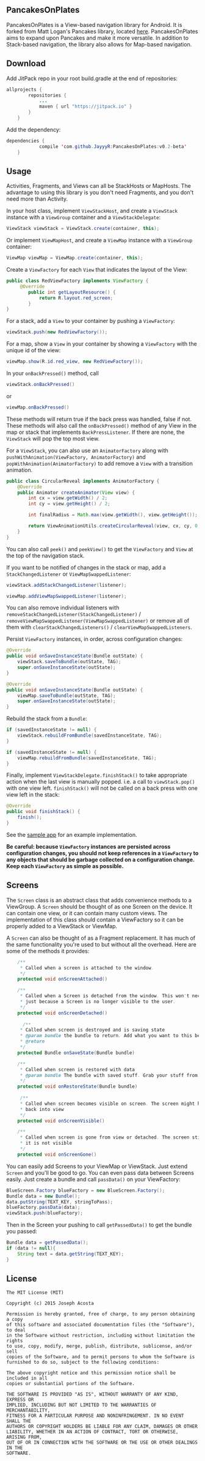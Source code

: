 PancakesOnPlates
----

PancakesOnPlates is a View-based navigation library for Android. It is forked from Matt Logan's Pancakes library, located [here](https://github.com/mattlogan/Pancakes). PancakesOnPlates aims to expand upon Pancakes and make it more versatile. In addition to Stack-based navigation, the library also allows for Map-based navigation.

Download
----
Add JitPack repo in your root build.gradle at the end of repositories:
```java
allprojects {
		repositories {
			...
			maven { url "https://jitpack.io" }
		}
	}
```
Add the dependency:
```java
dependencies {
	        compile 'com.github.JayyyR:PancakesOnPlates:v0.2-beta'
	}
```

Usage
-----

Activities, Fragments, and Views can all be StackHosts or MapHosts. The advantage to using this library is you don't need Fragments, and you don't need more than Activity.

In your host class, implement `ViewStackHost`, and create a `ViewStack` instance with a `ViewGroup` container and a `ViewStackDelegate`:

```java
ViewStack viewStack = ViewStack.create(container, this);
```

Or implement `ViewMapHost`, and create a `ViewMap` instance with a `ViewGroup` container:

```java
ViewMap viewMap = ViewMap.create(container, this);
```


Create a `ViewFactory` for each `View` that indicates the layout of the View:

```java
public class RedViewFactory implements ViewFactory {
     @Override
        public int getLayoutResource() {
            return R.layout.red_screen;
        }
}
```

For a stack, add a `View` to your container by pushing a `ViewFactory`:

```java
viewStack.push(new RedViewFactory());
```

For a map, show a `View` in your container by showing a `ViewFactory` with the unique id of the view:

```java
viewMap.show(R.id.red_view, new RedViewFactory());
```

In your `onBackPressed()` method, call 

```java
viewStack.onBackPressed()
```
or
```java
viewMap.onBackPressed()
```

These methods will return true if the back press was handled, false if not. These methods will also call the `onBackPressed()` method of any View in the map or stack that implements `BackPressListener`. If there are none, the `ViewStack` will pop the top most view.

For a `ViewStack`, you can also use an `AnimatorFactory` along with `pushWithAnimation(ViewFactory, AnimatorFactory)` and `popWithAnimation(AnimatorFactory)` to add remove a `View` with a transition animation.

```java
public class CircularReveal implements AnimatorFactory {
    @Override
    public Animator createAnimator(View view) {
        int cx = view.getWidth() / 2;
        int cy = view.getHeight() / 2;

        int finalRadius = Math.max(view.getWidth(), view.getHeight());

        return ViewAnimationUtils.createCircularReveal(view, cx, cy, 0, finalRadius);
    }
}
```

You can also call `peek()` and `peekView()` to get the `ViewFactory` and `View` at the top of the navigation stack.

If you want to be notified of changes in the stack or map, add a `StackChangedListener` or `ViewMapSwappedListener`:

```java
viewStack.addStackChangedListener(listener);
```
```java
viewMap.addViewMapSwappedListener(listener);
```

You can also remove individual listeners with `removeStackChangedListener(StackChangedListener)` / `removeViewMapSwappedListener(ViewMapSwappedListener)` or remove all of them with `clearStackChangedListeners()` / `clearViewMapSwappedListeners`.

Persist `ViewFactory` instances, in order, across configuration changes:

```java
@Override
public void onSaveInstanceState(Bundle outState) {
    viewStack.saveToBundle(outState, TAG);
    super.onSaveInstanceState(outState);
}
```
```java
@Override
public void onSaveInstanceState(Bundle outState) {
    viewMap.saveToBundle(outState, TAG);
    super.onSaveInstanceState(outState);
}
```

Rebuild the stack from a `Bundle`:
```java
if (savedInstanceState != null) {
    viewStack.rebuildFromBundle(savedInstanceState, TAG);
}
```
```java
if (savedInstanceState != null) {
    viewMap.rebuildFromBundle(savedInstanceState, TAG);
}
```

Finally, implement `ViewStackDelegate.finishStack()` to take appropriate action when the last view is manually popped. i.e. a call to `viewStack.pop()` with one view left. `finishStack()` will not be called on a back press with one view left in the stack:
```java
@Override
public void finishStack() {
    finish();
}
```

See the [sample app](https://github.com/JayyyR/PancakesOnPlates/tree/master/sampleapp) for an example implementation.

**Be careful: because `ViewFactory` instances are persisted across configuration changes,
you should not keep references in a `ViewFactory` to any objects that should be garbage collected
on a configuration change. Keep each `ViewFactory` as simple as possible.**

Screens
----

The `Screen` class is an abstract class that adds convenience methods to a ViewGroup. A `Screen` should be thought of as one Screen on the device. It can contain one view, or it can contain many custom views. The implementation of this class should contain a ViewFactory so it can be properly added to a ViewStack or ViewMap.

A `Screen` can also be thought of as a Fragment replacement. It has much of the same functionality you're used to but without all the overhead. Here are some of the methods it provides:

```java
    /**
     * Called when a screen is attached to the window.
     */
    protected void onScreenAttached()

    /**
     * Called when a Screen is detached from the window. This won't necessarily be called
     * just because a Screen is no longer visible to the user.
     */
    protected void onScreenDetached()
    
      /**
     * Called when screen is destroyed and is saving state
     * @param bundle the bundle to return. Add what you want to this before returning it back.
     * @return
     */
    protected Bundle onSaveState(Bundle bundle)

    /**
     * Called when screen is restored with data
     * @param bundle The bundle with saved stuff. Grab your stuff from this bundle.
     */
    protected void onRestoreState(Bundle bundle)
    
     /**
     * Called when screen becomes visible on screen. The screen might have been created or brought
     * back into view
     */
    protected void onScreenVisible()

    /**
     * Called when screen is gone from view or detached. The screen still might exist and be attached, but
     * it is not visible
     */
    protected void onScreenGone()
```

You can easily add Screens to your ViewMap or ViewStack. Just extend `Screen` and you'll be good to go. You can even pass data between Screens easily. Just create a bundle and call `passData()` on your ViewFactory:

```java
BlueScreen.Factory blueFactory = new BlueScreen.Factory();
Bundle data = new Bundle();
data.putString(TEXT_KEY, stringToPass);
blueFactory.passData(data);
viewStack.push(blueFactory);
```

Then in the Screen your pushing to call `getPassedData()` to get the bundle you passed:

```java
Bundle data = getPassedData();
if (data != null){
    String text = data.getString(TEXT_KEY);
}
```

License
-----

```
The MIT License (MIT)

Copyright (c) 2015 Joseph Acosta

Permission is hereby granted, free of charge, to any person obtaining a copy
of this software and associated documentation files (the "Software"), to deal
in the Software without restriction, including without limitation the rights
to use, copy, modify, merge, publish, distribute, sublicense, and/or sell
copies of the Software, and to permit persons to whom the Software is
furnished to do so, subject to the following conditions:

The above copyright notice and this permission notice shall be included in all
copies or substantial portions of the Software.

THE SOFTWARE IS PROVIDED "AS IS", WITHOUT WARRANTY OF ANY KIND, EXPRESS OR
IMPLIED, INCLUDING BUT NOT LIMITED TO THE WARRANTIES OF MERCHANTABILITY,
FITNESS FOR A PARTICULAR PURPOSE AND NONINFRINGEMENT. IN NO EVENT SHALL THE
AUTHORS OR COPYRIGHT HOLDERS BE LIABLE FOR ANY CLAIM, DAMAGES OR OTHER
LIABILITY, WHETHER IN AN ACTION OF CONTRACT, TORT OR OTHERWISE, ARISING FROM,
OUT OF OR IN CONNECTION WITH THE SOFTWARE OR THE USE OR OTHER DEALINGS IN THE
SOFTWARE.
```
